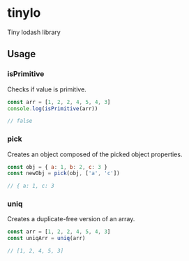 # tinylo

Tiny lodash library

## Usage

### isPrimitive

Checks if value is primitive.

```js
const arr = [1, 2, 2, 4, 5, 4, 3]
console.log(isPrimitive(arr))

// false
```

### pick

Creates an object composed of the picked object properties.

```js
const obj = { a: 1, b: 2, c: 3 }
const newObj = pick(obj, ['a', 'c'])

// { a: 1, c: 3 
```

### uniq

Creates a duplicate-free version of an array.

```js
const arr = [1, 2, 2, 4, 5, 4, 3]
const uniqArr = uniq(arr)

// [1, 2, 4, 5, 3]
```
